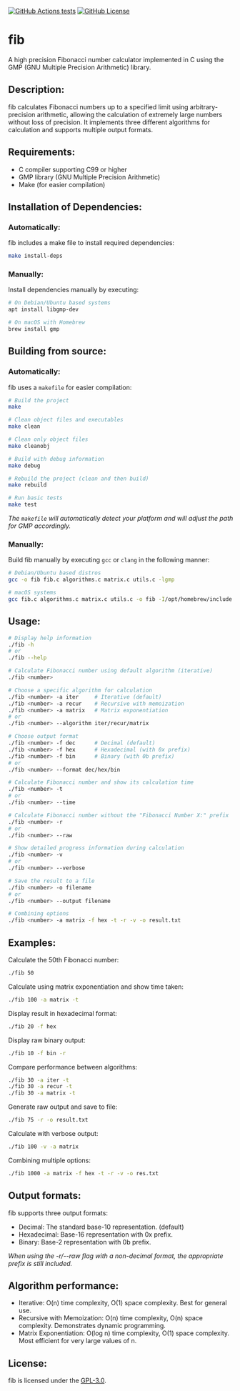 [![GitHub Actions tests](https://github.com/rodrigobelloso/fib/actions/workflows/build.yml/badge.svg)](https://github.com/rodrigobelloso/fib/actions/workflows/build.yml) [![GitHub License](https://img.shields.io/badge/License-GPL_3.0-yellow.svg)](./LICENSE)

# fib

A high precision Fibonacci number calculator implemented in C using the GMP (GNU Multiple Precision Arithmetic) library.

## Description:

fib calculates Fibonacci numbers up to a specified limit using arbitrary-precision arithmetic, allowing the calculation of extremely large numbers without loss of precision. It implements three different algorithms for calculation and supports multiple output formats.

## Requirements:

- C compiler supporting C99 or higher
- GMP library (GNU Multiple Precision Arithmetic)
- Make (for easier compilation)

## Installation of Dependencies:

### Automatically:

fib includes a make file to install required dependencies:

```sh
make install-deps
```

### Manually:

Install dependencies manually by executing:

```sh
# On Debian/Ubuntu based systems
apt install libgmp-dev

# On macOS with Homebrew
brew install gmp
```

## Building from source:

### Automatically:

fib uses a `makefile` for easier compilation:

```sh
# Build the project
make

# Clean object files and executables
make clean

# Clean only object files
make cleanobj

# Build with debug information
make debug

# Rebuild the project (clean and then build)
make rebuild

# Run basic tests
make test
```

_The `makefile` will automatically detect your platform and will adjust the path for GMP accordingly._

### Manually:

Build fib manually by executing `gcc` or `clang` in the following manner:

```sh
# Debian/Ubuntu based distros
gcc -o fib fib.c algorithms.c matrix.c utils.c -lgmp

# macOS systems
gcc fib.c algorithms.c matrix.c utils.c -o fib -I/opt/homebrew/include -L/opt/homebrew/lib -lgmp
```

## Usage:

```sh
# Display help information
./fib -h
# or
./fib --help

# Calculate Fibonacci number using default algorithm (iterative)
./fib <number>

# Choose a specific algorithm for calculation
./fib <number> -a iter     # Iterative (default)
./fib <number> -a recur    # Recursive with memoization
./fib <number> -a matrix   # Matrix exponentiation
# or
./fib <number> --algorithm iter/recur/matrix

# Choose output format
./fib <number> -f dec      # Decimal (default)
./fib <number> -f hex      # Hexadecimal (with 0x prefix)
./fib <number> -f bin      # Binary (with 0b prefix)
# or
./fib <number> --format dec/hex/bin

# Calculate Fibonacci number and show its calculation time
./fib <number> -t
# or
./fib <number> --time

# Calculate Fibonacci number without the "Fibonacci Number X:" prefix
./fib <number> -r
# or
./fib <number> --raw

# Show detailed progress information during calculation
./fib <number> -v
# or
./fib <number> --verbose

# Save the result to a file
./fib <number> -o filename
# or
./fib <number> --output filename

# Combining options
./fib <number> -a matrix -f hex -t -r -v -o result.txt
```

## Examples:

Calculate the 50th Fibonacci number:

```sh
./fib 50
```

Calculate using matrix exponentiation and show time taken:

```sh
./fib 100 -a matrix -t
```

Display result in hexadecimal format:

```sh
./fib 20 -f hex
```

Display raw binary output:

```sh
./fib 10 -f bin -r
```

Compare performance between algorithms:

```sh
./fib 30 -a iter -t
./fib 30 -a recur -t
./fib 30 -a matrix -t
```

Generate raw output and save to file:

```sh
./fib 75 -r -o result.txt
```

Calculate with verbose output:

```sh
./fib 100 -v -a matrix
```

Combining multiple options:

```sh
./fib 1000 -a matrix -f hex -t -r -v -o res.txt
```

## Output formats:

fib supports three output formats:

- Decimal: The standard base-10 representation. (default)
- Hexadecimal: Base-16 representation with 0x prefix.
- Binary: Base-2 representation with 0b prefix.

_When using the -r/--raw flag with a non-decimal format, the appropriate prefix is still included._

## Algorithm performance:

- Iterative: O(n) time complexity, O(1) space complexity. Best for general use.
- Recursive with Memoization: O(n) time complexity, O(n) space complexity. Demonstrates dynamic programming.
- Matrix Exponentiation: O(log n) time complexity, O(1) space complexity. Most efficient for very large values of n.

## License:

fib is licensed under the [GPL-3.0](./LICENSE).
